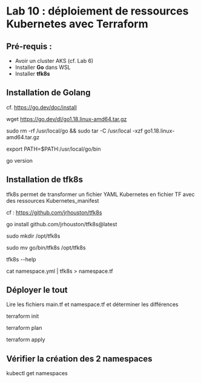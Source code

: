 # Lab 10 : déploiement de ressources Kubernetes avec Terraform

## Pré-requis :
- Avoir un cluster AKS (cf. Lab 6)
- Installer **Go** dans WSL
- Installer **tfk8s** 


## Installation de Golang
cf. https://go.dev/doc/install

wget https://go.dev/dl/go1.18.linux-amd64.tar.gz

sudo rm -rf /usr/local/go && sudo tar -C /usr/local -xzf go1.18.linux-amd64.tar.gz

export PATH=$PATH:/usr/local/go/bin

go version


## Installation de tfk8s 
tfk8s permet de transformer un fichier YAML Kubernetes en fichier TF avec des ressources Kubernetes_manifest

cf : https://github.com/jrhouston/tfk8s

go install github.com/jrhouston/tfk8s@latest

sudo mkdir /opt/tfk8s

sudo mv go/bin/tfk8s /opt/tfk8s

tfk8s --help

cat namespace.yml | tfk8s > namespace.tf


## Déployer le tout

Lire les fichiers main.tf et namespace.tf et déterminer les différences 

terraform init

terraform plan

terraform apply

## Vérifier la création des 2 namespaces
kubectl get namespaces
